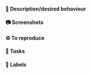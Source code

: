 #### :strawberry: Description/desired behaviour
<!--
A clear and concise description of what the issue is about and (if relevant) what the behaviour should be when this issue is closed.
-->

#### :camera: Screenshots
<!--
Optionally include screenshots here.
-->

#### :recycle: To reproduce
<!--
If this issue is describing a bug, include some steps to reproduce the behaviour.
-->

#### :page_facing_up: Tasks
<!--
Include specific tasks (if any) in the order in which they need to be done.
- [ ] Task 1
- [ ] Task 2
- [ ] Task 3
-->

#### :gift: Labels
<!--
In order to help categorise your issue, please take the time to label it with at least one label from **each of** the following categories

- type (bug; enhancement; documentation; question)
- affected (developers; users)
- severity (minor; medium; embarrassing; broken / unusable)

Additionally, if you think this would be a good issue for newcomers to tackle then please add the `good first issue` label.

:tada: Thank you!
-->
